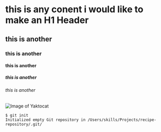# this is any conent i would like to make an H1 Header
## this is another
### this is another
#### this is another
##### this is another
###### this is another
![Image of Yaktocat](https://octodex.github.com/images/yaktocat.png)

```
$ git init
Initialized empty Git repository in /Users/skills/Projects/recipe-repository/.git/
```

